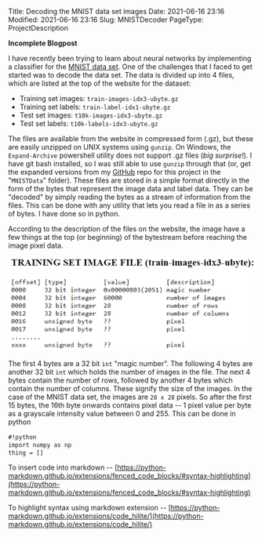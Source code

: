 Title: Decoding the MNIST data set images
Date: 2021-06-16 23:16
Modified: 2021-06-16 23:16
Slug: MNISTDecoder
PageType: ProjectDescription


**Incomplete Blogpost**

I have recently been trying to learn about neural networks by implementing a classifier for the [MNIST data set](http://yann.lecun.com/exdb/mnist/).
One of the challenges that I faced to get started was to decode the data set.
The data is divided up into 4 files, which are listed at the top of the website for the dataset:

* Training set images: `train-images-idx3-ubyte.gz`<br/>
* Training set labels: `train-label-idx1-ubyte.gz`<br/>
* Test set images: `t10k-images-idx3-ubyte.gz`<br/>
* Test set labels: `t10k-labels-idx3-ubyte.gz`<br/>

The files are available from the website in compressed form (.gz), but these are easily unzipped on UNIX systems using `gunzip`.
On Windows, the `Expand-Archive` powershell utility does not support .gz files (_big surprise!_).
I have git bash installed, so I was still able to use `gunzip` through that (or, get the expanded versions from my [GitHub](https://github.com/vibhavgaur/NeuralNetworkPractice) repo for this project in the "`MNISTData`" folder).
These files are stored in a simple format directly in the form of the bytes that represent the image data and label data.
They can be "decoded" by simply reading the bytes as a stream of information from the files.
This can be done with any utility that lets you read a file in as a series of bytes.
I have done so in python.

According to the description of the files on the website, the image have a few things at the top (or beginning) of the bytestream before reaching the image pixel data.

<p align="center">
<img src="../images/MNIST_imageFiles.png">
</p>

The first 4 bytes are a 32 bit `int` "magic number". 
The following 4 bytes are another 32 bit `int` which holds the number of images in the file.
The next 4 bytes contain the number of rows, followed by another 4 bytes which contain the number of columns.
These signify the size of the images.
In the case of the MNIST data set, the images are `28 x 28` pixels.
So after the first 15 bytes, the 16th byte onwards contains pixel data -- 1 pixel value per byte as a grayscale intensity value between 0 and 255.
This can be done in python 

	#!python
	import numpy as np
	thing = []

To insert code into markdown -- [https://python-markdown.github.io/extensions/fenced_code_blocks/#syntax-highlighting](https://python-markdown.github.io/extensions/fenced_code_blocks/#syntax-highlighting)

To highlight syntax using markdown extension -- [https://python-markdown.github.io/extensions/code_hilite/](https://python-markdown.github.io/extensions/code_hilite/)
